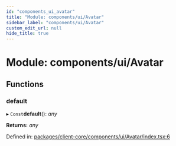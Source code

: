 ```yaml
---
id: "components_ui_avatar"
title: "Module: components/ui/Avatar"
sidebar_label: "components/ui/Avatar"
custom_edit_url: null
hide_title: true
---
```


# Module: components/ui/Avatar

## Functions

### default

▸ `Const`**default**(): *any*

**Returns:** *any*

Defined in: [packages/client-core/components/ui/Avatar/index.tsx:6](https://github.com/xr3ngine/xr3ngine/blob/66a84a950/packages/client-core/components/ui/Avatar/index.tsx#L6)

